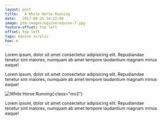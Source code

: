 ```yaml
---
layout: post
title:   A White Horse Running
date:   2017-09-25 14:22:00
image: ptm-images/equine/equine-7.jpg
feature-offset: top left
offset: top left
tags: equine acrylic
how: n
---
```


Lorem ipsum, dolor sit amet consectetur adipisicing elit. Repudiandae tenetur sint maiores, numquam ab amet tempore laudantium magnam minus eaque!

Lorem ipsum, dolor sit amet consectetur adipisicing elit. Repudiandae tenetur sint maiores, numquam ab amet tempore laudantium magnam minus eaque!

![White Horse Running]({{site.baseurl}}/ptm-images/equine/equine-7.jpg){:class="mv2"}

Lorem ipsum, dolor sit amet consectetur adipisicing elit. Repudiandae tenetur sint maiores, numquam ab amet tempore laudantium magnam minus eaque!
